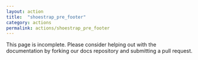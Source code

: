 ```yaml
---
layout: action
title:  "shoestrap_pre_footer"
category: actions
permalink: actions/shoestrap_pre_footer
---
```


This page is incomplete. Please consider helping out with the documentation by forking our docs repository and submitting a pull request.